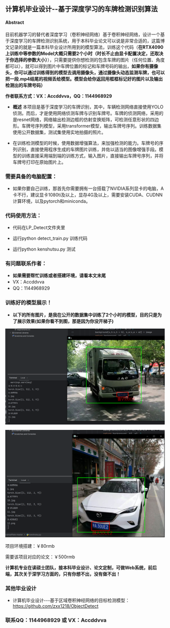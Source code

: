 ## 计算机毕业设计--基于深度学习的车牌检测识别算法

#### Abstract

目前机器学习的替代者深度学习（卷积神经网络）基于卷积神经网络，设计一个基于深度学习的车牌检测识别系统，用于本科毕业论文可以说是非常合适的，这篇博文记录的就是一篇本科毕业设计所用到的模型算法，训练这个代码（**在RTX4090上训练中等参数的Model大概只需要2个小时（时长不止由显卡配置决定，还取决于你选择的参数大小）**），只需要提供你想检测的包含车牌的图片（任何位置、角度都可以），就可以得到图片中车牌位置的标记和车牌号码的输出，**如果你有摄像头，你可以通过训练得到的模型去调用摄像头，通过摄像头动态监测车牌，也可以把一段.mp4结尾的视频丢给模型。模型会给你返回用框框标记好的图片以及输出检测出的车牌号码）**

**作者联系方式：VX：Accddvva，QQ：1144968929**

- **概述**
  本项目是基于深度学习的车牌识别，其中，车辆检测网络直接使用YOLO侦测。而后，才是使用网络侦测车牌与识别车牌号。车牌的侦测网络，采用的是resnet网络，网络输出检测边框的仿射变换矩阵，可检测任意形状的四边形。车牌号序列模型，采用transformer模型，输出车牌号序列。训练数据集使用公开数据集，测试集使用实地拍摄的照片。

- 在训练检测模型的时候，使用数据增强算法，来加强检测的能力。车牌号的序列识别，直接使用程序生成的车牌图片训练，并佐以适当的图像增强手段。模型的训练直接采用端到端的训练方式，输入图片，直接输出车牌号序列，并将车牌号打印在原始图片上。

### 需要具备的电脑配置：

- 如果你要自己训练，那首先你需要拥有一台搭载了NVIDIA系列显卡的电脑，A卡不行，建议显卡1080ti及以上，显存4G及以上，需要安装CUDA、CUDNN计算环境，以及pytorch和miniconda。

### 代码使用方法：

- 代码在LP_Detect文件夹里

- 运行python detect_train.py 训练代码
- 运行python kenshutsu.py 测试

### 有问题联系作者：

- **如果需要帮忙训练或者搭建环境，请看本文末尾**
- VX：Accddvva
- QQ：1144968929

### 训练好的模型展示！

- **以下的所有图片，是我在公开的数据集中训练了2个小时的模型，目的只是为了展示效果(如果你看不到图，那是因为你没开梯子)**

![](./image/1.png)

![](./image/2.png)

项目环境搭建：￥80rmb

需要该项目对应的论文：￥500rmb

**计算机专业在读硕士团队，接本科毕业设计、论文定制，可做Web系统，前后端，其次关于深学习方面的，只有你想不出，没有做不出！**

### 其他毕业设计

- 计算机毕业设计---基于区域卷积神经网络的目标检测模型：https://github.com/zxx1218/ObjectDetect

### **联系QQ：1144968929 或 VX：Accddvva**	
